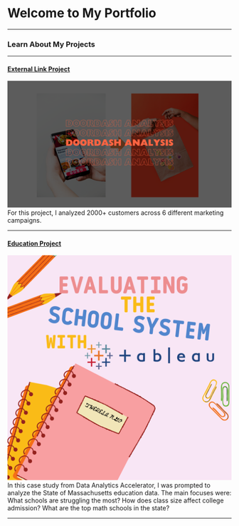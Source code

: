 # Welcome to My Portfolio

---

### Learn About My Projects


---
#### [External Link Project](https://www.linkedin.com/pulse/digestible-bite-doordashs-yearly-sales-theresa-ngo-ortve/?trackingId=K464kt7xRFi5xudtk48u6Q%3D%3D)
[<img src="images/dd.png?raw=true"/>](https://www.linkedin.com/pulse/digestible-bite-doordashs-yearly-sales-theresa-ngo-ortve/?trackingId=K464kt7xRFi5xudtk48u6Q%3D%3D)
For this project, I analyzed 2000+ customers across 6 different marketing campaigns.


---
#### [Education Project](https://www.loom.com/share/d402e8b8e933457c8ebbc221623a5aa9?sid=518038e0-2684-4d47-8aa9-228e602fe95a)
[<img src="images/Evaluating.png?raw=true"/>](https://www.loom.com/share/d402e8b8e933457c8ebbc221623a5aa9?sid=518038e0-2684-4d47-8aa9-228e602fe95a)
In this case study from Data Analytics Accelerator, I was prompted to analyze the State of Massachusetts education data. The main focuses were:
What schools are struggling the most?
How does class size affect college admission?
What are the top math schools in the state? 



---




